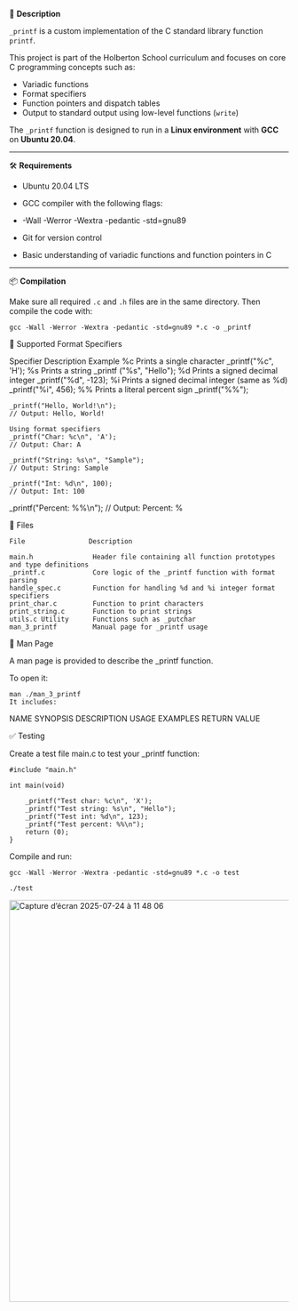 
🚀 **Description**

`_printf` is a custom implementation of the C standard library function `printf`.

This project is part of the Holberton School curriculum and focuses on core C programming concepts such as:

- Variadic functions
- Format specifiers
- Function pointers and dispatch tables
- Output to standard output using low-level functions (`write`)

The `_printf` function is designed to run in a **Linux environment** with **GCC** on **Ubuntu 20.04**.

---

🛠️ **Requirements**

- Ubuntu 20.04 LTS
- GCC compiler with the following flags:

- -Wall -Werror -Wextra -pedantic -std=gnu89

- Git for version control
- Basic understanding of variadic functions and function pointers in C

---

📦 **Compilation**

Make sure all required `.c` and `.h` files are in the same directory. Then compile the code with:

```
gcc -Wall -Werror -Wextra -pedantic -std=gnu89 *.c -o _printf
```

🔧 Supported Format Specifiers


Specifier	                    Description	                                      Example
%c	                      Prints a single character	                              _printf("%c", 'H');
%s	                      Prints a string	_printf                               ("%s", "Hello");
%d	                      Prints a signed decimal integer	                      _printf("%d", -123);
%i	                      Prints a signed decimal integer (same as %d)	          _printf("%i", 456);
%%	                      Prints a literal percent sign	                          _printf("%%");


```
_printf("Hello, World!\n");
// Output: Hello, World!

Using format specifiers
_printf("Char: %c\n", 'A');
// Output: Char: A

_printf("String: %s\n", "Sample");
// Output: String: Sample

_printf("Int: %d\n", 100);
// Output: Int: 100

```

_printf("Percent: %%\n");
// Output: Percent: %

📂 Files
```
File	            Description

main.h	             Header file containing all function prototypes and type definitions
_printf.c            Core logic of the _printf function with format parsing
handle_spec.c	     Function for handling %d and %i integer format specifiers
print_char.c	     Function to print characters
print_string.c	     Function to print strings
utils.c	Utility      Functions such as _putchar
man_3_printf	     Manual page for _printf usage
```
📖 Man Page

A man page is provided to describe the _printf function.

To open it:
```
man ./man_3_printf
It includes:
```
NAME
SYNOPSIS
DESCRIPTION
USAGE EXAMPLES
RETURN VALUE

✅ Testing

Create a test file main.c to test your _printf function:
```
#include "main.h"

int main(void)

    _printf("Test char: %c\n", 'X');
    _printf("Test string: %s\n", "Hello");
    _printf("Test int: %d\n", 123);
    _printf("Test percent: %%\n");
    return (0);
}
```
Compile and run:
```
gcc -Wall -Werror -Wextra -pedantic -std=gnu89 *.c -o test
```
```
./test
```



<img width="1110" height="723" alt="Capture d’écran 2025-07-24 à 11 48 06" src="https://github.com/user-attachments/assets/1cbf5a95-7260-4d30-ab45-80a43d57fb37" />
